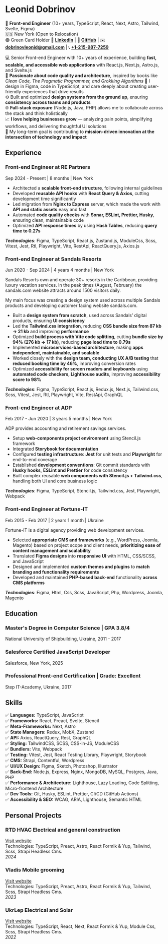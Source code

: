 # Leonid Dobrinov

📌 **Front-end Engineer** (10+ years, TypeScript, React, Next, Astro, Tailwind, Svelte, Figma)  
🇺🇸 New York (Open to Relocation)  
🟢 Green Card Holder
🔗 **[LinkedIn](https://www.linkedin.com/in/leon740/)** | 🔗 **[GitHub](https://github.com/Leon740)** | ✉️ **[dobrinovleonid@gmail.com](mailto:dobrinovleonid@gmail.com)** | 📞 **[+1-215-987-7259](tel:12159877259)**

💻 Senior Front-end Engineer with 10+ years of experience, building **fast, scalable, and accessible web applications** with React.js, Next.js, Astro.js, and Svelte.js  
🧠 **Passionate about code quality and architecture**, inspired by books like _Clean Code, The Pragmatic Programmer, and Grokking Algorithms_ 
🎨 I design in Figma, code in TypeScript, and care deeply about creating user-friendly experiences that drive results  
⚙️ Built and optimized **design systems from the ground up**, ensuring **consistency across teams and products**  
🌐 **Full-stack exposure** (Node.js, Java, PHP) allows me to collaborate across the stack and think holistically  
📈 **I love helping businesses grow** — analyzing pain points, simplifying workflows, and delivering thoughtful UI solutions  
🚀 My long-term goal is contributing to **mission-driven innovation at the intersection of technology and impact**

## Experience

### Front-end Engineer at RE Partners

Sep 2024 - Present | 8 months | New York

- Architected a **scalable front-end structure**, following internal guidelines
- Developed **reusable API hooks** with **React Query & Axios**, cutting development time significantly
- Led migration from **Nginx to Express** server, which made the work with **API and static assets** easy and fast
- Automated **code quality checks** with **Sonar, ESLint, Prettier, Husky**, ensuring clean, maintainable code
- Optimized **API response times** by using **Hash Tables**, reducing **query time to 0.27s**

**_Technologies_**: Figma, TypeScript, React.js, Zustand.js, ModuleCss, Scss, Vitest, Jest, Rtl, Playwright, Vite, RestApi, ReactQuery.js, Axios.js

### Front-end Engineer at Sandals Resorts

Jun 2020 - Sep 2024 | 4 years 4 months | New York

Sandals Resorts own and operate 30+ resorts in the Caribbean, providing luxury vacation services.
In the peak times (August, February) the sandals.com website attracts around 1500 visitors daily.

My main focus was creating a design system used across multiple Sandals products and developing customer facing website sandals.com.

- Built a **design system from scratch**, used across Sandals’ digital products, ensuring **UI consistency**
- Led the **Tailwind.css integration**, reducing **CSS bundle size from 87 kb → 21 kb** and improving **performance**
- Optimized **build process with Vite code splitting**, cutting **bundle size by 94% (276 kb → 17 kb)**, reducing **page load time to 0.79s**
- Implemented **microservices-based architecture**, making **apps independent, maintainable, and scalable**
- Worked closely with the **design team, conducting UX A/B testing** that **reduced booking time by 46%**, improving conversion rates
- Optimized **accessibility for screen readers and keyboards** using **automated code checkers, Lighthouse audits**, improving **accessibility score to 98%**

**_Technologies_**: Figma, TypeScript, React.js, Redux.js, Next.js, Tailwind.css, Scss, Vitest, Jest, Rtl, Playwright, Vite, RestApi, GraphQL

### Front-end Engineer at ADP

Feb 2017 - Jun 2020 | 3 years 5 months | New York

ADP provides accounting and retirement savings services.

- Setup **web-components project environment** using Stencil.js framework
- Integrated **Storybook for documentation**
- Configured **testing infrastructure**: **Jest** for unit tests and **Playwright** for end-to-end coverage
- Established **development conventions**: Git commit standards with **Husky hooks**, **ESLint and Prettier** for code consistency
- Built complex reusable **web components with Stencil.js + Tailwind.css**, handling both UI and core business logic

**_Technologies_**: Figma, TypeScript, Stencil.js, Tailwind.css, Jest, Playwright, Webpack

### Front-end Engineer at Fortune-IT

Feb 2015 - Feb 2017 | 2 years 1 month | Ukraine

Fortune-IT is a digital agency providing web development services.

- Selected **appropriate CMS and frameworks** (e.g., WordPress, Joomla, Magento) based on project scope and client needs, **prioritizing ease of content management and scalability**
- Translated **Figma designs** into **responsive UI** with HTML, CSS/SCSS, and JavaScript
- Designed and implemented **custom themes and plugins** to **match branding and functionality requirements**
- Developed and maintained **PHP-based back-end** functionality **across CMS platforms**

**_Technologies_**: Figma, Html, Css, Scss, JavaScript, Php, Wordpress, Joomla, Magento

## Education

### Master's Degree in Computer Science | GPA 3.8/4

National University of Shipbuilding, Ukraine, 2011 - 2017

### Salesforce Certified JavaScript Developer

Salesforce, New York, 2025

### Professional Front-end Certification | Grade: Excellent

Step IT-Academy, Ukraine, 2017

## Skills

✅ **Languages:** TypeScript, JavaScript  
✅ **Frameworks:** React, Preact, Svelte, Stencil  
✅ **Meta-Frameworks:** Next, Astro  
✅ **State Managers:** Redux, MobX, Zustand  
✅ **API:** Axios, ReactQuery, Rest, GraphQL  
✅ **Styling:** TailwindCSS, SCSS, CSS-in-JS, ModuleCSS  
✅ **Bundlers:** Vite, Webpack  
✅ **Testing:** Vitest, Jest, React Testing Library, Playwright, Storybook  
✅ **CMS:** Strapi, Contentful, Wordpress  
✅ **UI/UX Design:** Figma, Sketch, Photoshop, Illustrator  
✅ **Back-End:** Node.js, Express, Nginx, MongoDB, MySQL, Postgres, Java, PHP  
✅ **Performance & Architecture:** Lighthouse, Lazy Loading, Code Splitting, Micro-frontend Architecture  
✅ **Dev Tools:** Git, Husky, ESLint, Prettier, CI/CD (GitHub Actions)  
✅ **Accessibility & SEO:** WCAG, ARIA, Lighthouse, Semantic HTML

## Personal Projects

### RTD HVAC Electrical and general construction

[Visit website](https://rtdhvac.netlify.app)  
Technologies: TypeScript, Preact, Astro, React Formik & Yup, Tailwind, Scss, Strapi Headless Cms.  
_2024_

### Vladis Mobile grooming

[Visit website](https://vladismobilgrooming.com)  
Technologies: TypeScript, Preact, Astro, React Formik & Yup, Tailwind, Scss, Strapi Headless Cms.  
_2023_

### UkrLep Electrical and Solar

[Visit website](https://ukrlep.com)  
Technologies: TypeScript, React, Next, React Formik & Yup, Module Css, Scss, Strapi Headless Cms.  
_2022_

<!-- Tesla, SpaceX, OpenAI, Stanford, Palo Alto, Silicon Valley, California, Innovation, Disruption, Mission-driven, High-impact, EV, Autonomous Vehicles, Full Self-Driving, Dojo, Optimus, Robotics, Embedded Systems, Hardware-Software Integration, AI, Machine Learning, React, Next.js, Astro, Svelte, TailwindCSS, TypeScript, JavaScript, Front-end Architecture, Web Performance, Code Splitting, Vite, Lighthouse, Accessibility, WCAG, Responsive Design, Scalable UI, UI/UX Design, Figma, Systems Thinking, Clean Code, Pragmatic Programmer, Grokking Algorithms, Micro-frontends, React Native, Product Development, Early-Stage Startup, Growth Stage Startup, MVP Development, Rapid Prototyping, Consulting, Tech Consulting, Agile, CI/CD, GitHub Actions, Developer Experience, Cross-functional Teams, Full-stack Collaboration, Design Systems, Reusability, Testing, Playwright, Jest, Vitest, GraphQL, REST APIs, SaaS, B2B Platforms, Internal Tools, Performance Optimization, Technical Leadership, Code Quality, Developer Productivity, Software Craftsmanship -->
